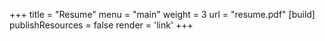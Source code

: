 +++
title = "Resume"
menu = "main"
weight = 3
url = "resume.pdf"
[build]
publishResources = false
render = 'link'
+++

